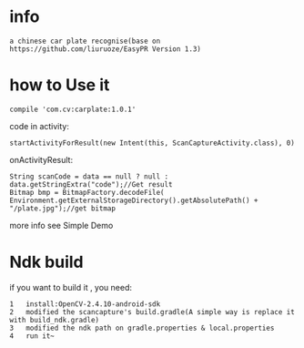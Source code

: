 # info
    
    a chinese car plate recognise(base on https://github.com/liuruoze/EasyPR Version 1.3)

# how to Use it
    
    compile 'com.cv:carplate:1.0.1'
    
code in activity:
    
    startActivityForResult(new Intent(this, ScanCaptureActivity.class), 0)
    
onActivityResult:

    String scanCode = data == null ? null : data.getStringExtra("code");//Get result
    Bitmap bmp = BitmapFactory.decodeFile( Environment.getExternalStorageDirectory().getAbsolutePath() + "/plate.jpg");//get bitmap
    
    
more info see Simple Demo
    
    
# Ndk build

if you want to build it , you need:

    1   install:OpenCV-2.4.10-android-sdk
    2   modified the scancapture's build.gradle(A simple way is replace it with build_ndk.gradle)
    3   modified the ndk path on gradle.properties & local.properties
    4   run it~
    
